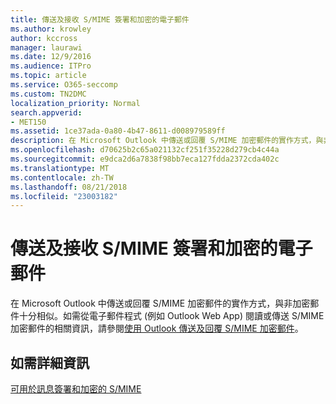 ```yaml
---
title: 傳送及接收 S/MIME 簽署和加密的電子郵件
ms.author: krowley
author: kccross
manager: laurawi
ms.date: 12/9/2016
ms.audience: ITPro
ms.topic: article
ms.service: O365-seccomp
ms.custom: TN2DMC
localization_priority: Normal
search.appverid:
- MET150
ms.assetid: 1ce37ada-0a80-4b47-8611-d008979589ff
description: 在 Microsoft Outlook 中傳送或回覆 S/MIME 加密郵件的實作方式，與非加密郵件十分相似。
ms.openlocfilehash: d70625b2c65a021132cf251f35228d279cb4c44a
ms.sourcegitcommit: e9dca2d6a7838f98bb7eca127fdda2372cda402c
ms.translationtype: MT
ms.contentlocale: zh-TW
ms.lasthandoff: 08/21/2018
ms.locfileid: "23003182"
---
```

# <a name="send-and-receive-smime-signed-and-encrypted-email"></a>傳送及接收 S/MIME 簽署和加密的電子郵件

在 Microsoft Outlook 中傳送或回覆 S/MIME 加密郵件的實作方式，與非加密郵件十分相似。如需從電子郵件程式 (例如 Outlook Web App) 閱讀或傳送 S/MIME 加密郵件的相關資訊，請參閱[使用 Outlook 傳送及回覆 S/MIME 加密郵件](https://go.microsoft.com/fwlink/p/?LinkId=392520)。
  
## <a name="for-more-information"></a>如需詳細資訊

[可用於訊息簽署和加密的 S/MIME](s-mime-for-message-signing-and-encryption.md)
  

